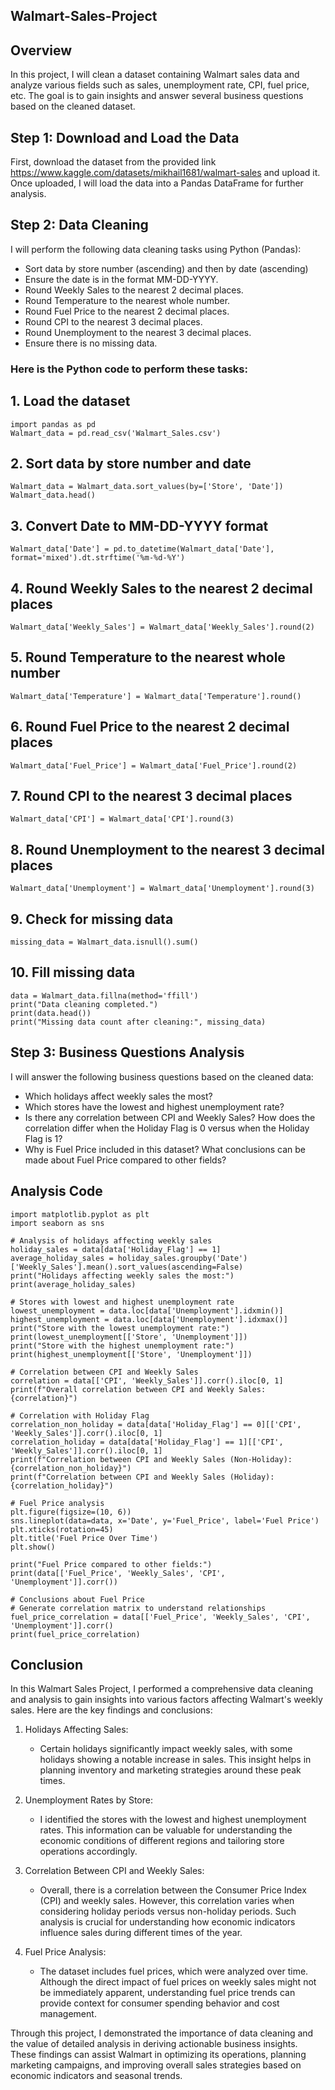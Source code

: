 ## Walmart-Sales-Project
## Overview

In this project, I will clean a dataset containing Walmart sales data and analyze various fields such as sales, unemployment rate, CPI, fuel price, etc. The goal is to gain insights and answer several business questions based on the cleaned dataset.

## Step 1: Download and Load the Data

First, download the dataset from the provided link https://www.kaggle.com/datasets/mikhail1681/walmart-sales and upload it. Once uploaded, I will load the data into a Pandas DataFrame for further analysis.

## Step 2: Data Cleaning

I will perform the following data cleaning tasks using Python (Pandas):
- Sort data by store number (ascending) and then by date (ascending)
- Ensure the date is in the format MM-DD-YYYY.
- Round Weekly Sales to the nearest 2 decimal places.
- Round Temperature to the nearest whole number.
- Round Fuel Price to the nearest 2 decimal places.
- Round CPI to the nearest 3 decimal places.
- Round Unemployment to the nearest 3 decimal places.
- Ensure there is no missing data.

### Here is the Python code to perform these tasks:

## 1. Load the dataset
```
import pandas as pd
Walmart_data = pd.read_csv('Walmart_Sales.csv')
```

## 2. Sort data by store number and date
```
Walmart_data = Walmart_data.sort_values(by=['Store', 'Date'])
Walmart_data.head()
```

## 3. Convert Date to MM-DD-YYYY format
```
Walmart_data['Date'] = pd.to_datetime(Walmart_data['Date'], format='mixed').dt.strftime('%m-%d-%Y')
```

## 4. Round Weekly Sales to the nearest 2 decimal places
```
Walmart_data['Weekly_Sales'] = Walmart_data['Weekly_Sales'].round(2)
```

## 5. Round Temperature to the nearest whole number
```
Walmart_data['Temperature'] = Walmart_data['Temperature'].round()
```

## 6. Round Fuel Price to the nearest 2 decimal places
```
Walmart_data['Fuel_Price'] = Walmart_data['Fuel_Price'].round(2)
```

## 7. Round CPI to the nearest 3 decimal places
```
Walmart_data['CPI'] = Walmart_data['CPI'].round(3)
```

## 8. Round Unemployment to the nearest 3 decimal places
```
Walmart_data['Unemployment'] = Walmart_data['Unemployment'].round(3)
```

## 9. Check for missing data
```
missing_data = Walmart_data.isnull().sum()
```

## 10. Fill missing data
```
data = Walmart_data.fillna(method='ffill')
print("Data cleaning completed.")
print(data.head())
print("Missing data count after cleaning:", missing_data)
```

## Step 3: Business Questions Analysis

I will answer the following business questions based on the cleaned data:

- Which holidays affect weekly sales the most?
- Which stores have the lowest and highest unemployment rate?
- Is there any correlation between CPI and Weekly Sales? How does the correlation differ when the Holiday Flag is 0 versus when the Holiday Flag is 1?
- Why is Fuel Price included in this dataset? What conclusions can be made about Fuel Price compared to other fields?


## Analysis Code 
```
import matplotlib.pyplot as plt
import seaborn as sns

# Analysis of holidays affecting weekly sales
holiday_sales = data[data['Holiday_Flag'] == 1]
average_holiday_sales = holiday_sales.groupby('Date')['Weekly_Sales'].mean().sort_values(ascending=False)
print("Holidays affecting weekly sales the most:")
print(average_holiday_sales)

# Stores with lowest and highest unemployment rate
lowest_unemployment = data.loc[data['Unemployment'].idxmin()]
highest_unemployment = data.loc[data['Unemployment'].idxmax()]
print("Store with the lowest unemployment rate:")
print(lowest_unemployment[['Store', 'Unemployment']])
print("Store with the highest unemployment rate:")
print(highest_unemployment[['Store', 'Unemployment']])

# Correlation between CPI and Weekly Sales
correlation = data[['CPI', 'Weekly_Sales']].corr().iloc[0, 1]
print(f"Overall correlation between CPI and Weekly Sales: {correlation}")

# Correlation with Holiday Flag
correlation_non_holiday = data[data['Holiday_Flag'] == 0][['CPI', 'Weekly_Sales']].corr().iloc[0, 1]
correlation_holiday = data[data['Holiday_Flag'] == 1][['CPI', 'Weekly_Sales']].corr().iloc[0, 1]
print(f"Correlation between CPI and Weekly Sales (Non-Holiday): {correlation_non_holiday}")
print(f"Correlation between CPI and Weekly Sales (Holiday): {correlation_holiday}")

# Fuel Price analysis
plt.figure(figsize=(10, 6))
sns.lineplot(data=data, x='Date', y='Fuel_Price', label='Fuel Price')
plt.xticks(rotation=45)
plt.title('Fuel Price Over Time')
plt.show()

print("Fuel Price compared to other fields:")
print(data[['Fuel_Price', 'Weekly_Sales', 'CPI', 'Unemployment']].corr())

# Conclusions about Fuel Price
# Generate correlation matrix to understand relationships
fuel_price_correlation = data[['Fuel_Price', 'Weekly_Sales', 'CPI', 'Unemployment']].corr()
print(fuel_price_correlation)
```

## Conclusion

In this Walmart Sales Project, I performed a comprehensive data cleaning and analysis to gain insights into various factors affecting Walmart's weekly sales. Here are the key findings and conclusions:

1. Holidays Affecting Sales:
   - Certain holidays significantly impact weekly sales, with some holidays showing a notable increase in sales. This insight helps in planning inventory and marketing strategies around these peak times.

2. Unemployment Rates by Store:
   - I identified the stores with the lowest and highest unemployment rates. This information can be valuable for understanding the economic conditions of different regions and tailoring store operations accordingly.

3. Correlation Between CPI and Weekly Sales:
   - Overall, there is a correlation between the Consumer Price Index (CPI) and weekly sales. However, this correlation varies when considering holiday periods versus non-holiday periods. Such analysis is crucial for understanding how economic indicators influence sales during different times of the year.

4. Fuel Price Analysis:
   - The dataset includes fuel prices, which were analyzed over time. Although the direct impact of fuel prices on weekly sales might not be immediately apparent, understanding fuel price trends can provide context for consumer spending behavior and cost management.

Through this project, I demonstrated the importance of data cleaning and the value of detailed analysis in deriving actionable business insights. These findings can assist Walmart in optimizing its operations, planning marketing campaigns, and improving overall sales strategies based on economic indicators and seasonal trends.
